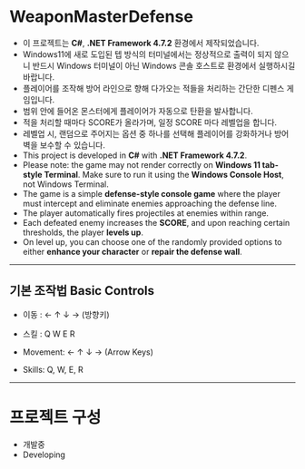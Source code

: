 # WeaponMasterDefense

- 이 프로젝트는 **C#**, **.NET Framework 4.7.2** 환경에서 제작되었습니다.
- Windows11에 새로 도입된 텝 방식의 터미널에서는 정상적으로 출력이 되지 않으니 반드시 Windows 터미널이 아닌 Windows 콘솔 호스트로 환경에서 실행하시길 바랍니다.
- 플레이어를 조작해 방어 라인으로 향해 다가오는 적들을 처리하는 간단한 디펜스 게임입니다.
- 범위 안에 들어온 몬스터에게 플레이어가 자동으로 탄환을 발사합니다.
- 적을 처리할 때마다 SCORE가 올라가며, 일정 SCORE 마다 레벨업을 합니다.
- 레벨업 시, 랜덤으로 주어지는 옵션 중 하나를 선택해 플레이어를 강화하거나 방어벽을 보수할 수 있습니다.
  　　
- This project is developed in **C#** with **.NET Framework 4.7.2**.
- Please note: the game may not render correctly on **Windows 11 tab-style Terminal**. Make sure to run it using the **Windows Console Host**, not Windows Terminal.
- The game is a simple **defense-style console game** where the player must intercept and eliminate enemies approaching the defense line.
- The player automatically fires projectiles at enemies within range.
- Each defeated enemy increases the **SCORE**, and upon reaching certain thresholds, the player **levels up**.
- On level up, you can choose one of the randomly provided options to either **enhance your character** or **repair the defense wall**.
---
## 기본 조작법 Basic Controls
- 이동 : ← ↑ ↓ → (방향키)
- 스킬 : Q W E R
  
- Movement: ← ↑ ↓ → (Arrow Keys)
- Skills: Q, W, E, R
---
# 프로젝트 구성
- 개발중
- Developing
